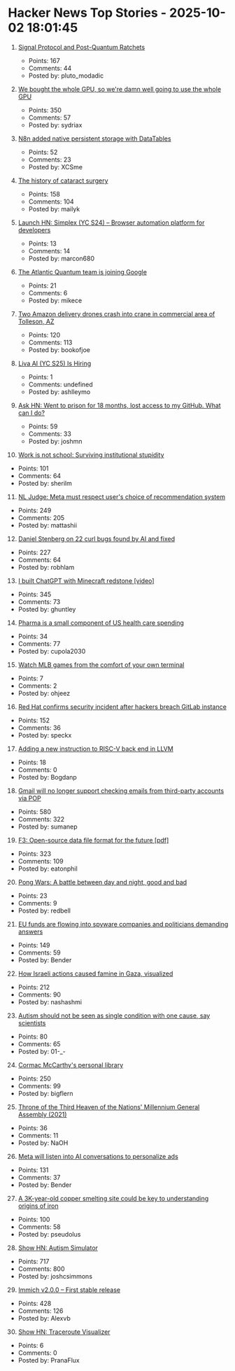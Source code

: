 # Hacker News Top Stories - 2025-10-02 18:01:45

1. [Signal Protocol and Post-Quantum Ratchets](https://signal.org/blog/spqr/)
   - Points: 167
   - Comments: 44
   - Posted by: pluto_modadic

2. [We bought the whole GPU, so we're damn well going to use the whole GPU](https://hazyresearch.stanford.edu/blog/2025-09-28-tp-llama-main)
   - Points: 350
   - Comments: 57
   - Posted by: sydriax

3. [N8n added native persistent storage with DataTables](https://community.n8n.io/t/data-tables-are-here/192256)
   - Points: 52
   - Comments: 23
   - Posted by: XCSme

4. [The history of cataract surgery](https://www.asimov.press/p/cataracts)
   - Points: 158
   - Comments: 104
   - Posted by: mailyk

5. [Launch HN: Simplex (YC S24) – Browser automation platform for developers](https://www.simplex.sh/)
   - Points: 13
   - Comments: 14
   - Posted by: marcon680

6. [The Atlantic Quantum team is joining Google](https://blog.google/technology/research/scaling-quantum-computing-even-faster-with-atlantic-quantum/)
   - Points: 21
   - Comments: 6
   - Posted by: mikece

7. [Two Amazon delivery drones crash into crane in commercial area of Tolleson, AZ](https://www.abc15.com/news/region-west-valley/tolleson/two-amazon-delivery-drones-crash-into-crane-in-commercial-area-of-tolleson)
   - Points: 120
   - Comments: 113
   - Posted by: bookofjoe

8. [Liva AI (YC S25) Is Hiring](https://www.ycombinator.com/companies/liva-ai/jobs/6xM8JYU-founding-operations-lead)
   - Points: 1
   - Comments: undefined
   - Posted by: ashlleymo

9. [Ask HN: Went to prison for 18 months, lost access to my GitHub. What can I do?](undefined)
   - Points: 59
   - Comments: 33
   - Posted by: joshmn

10. [Work is not school: Surviving institutional stupidity](https://www.leadingsapiens.com/surviving-institutional-stupidity/)
   - Points: 101
   - Comments: 64
   - Posted by: sherilm

11. [NL Judge: Meta must respect user's choice of recommendation system](https://www.bitsoffreedom.nl/2025/10/02/judge-in-the-bits-of-freedom-vs-meta-lawsuit-meta-must-respect-users-choice/)
   - Points: 249
   - Comments: 205
   - Posted by: mattashii

12. [Daniel Stenberg on 22 curl bugs found by AI and fixed](https://mastodon.social/@bagder/115241241075258997)
   - Points: 227
   - Comments: 64
   - Posted by: robhlam

13. [I built ChatGPT with Minecraft redstone [video]](https://www.youtube.com/watch?v=VaeI9YgE1o8)
   - Points: 345
   - Comments: 73
   - Posted by: ghuntley

14. [Pharma is a small component of US health care spending](https://www.economist.com/business/2025/10/02/does-big-pharma-gouge-americans)
   - Points: 34
   - Comments: 77
   - Posted by: cupola2030

15. [Watch MLB games from the comfort of your own terminal](https://github.com/paaatrick/playball)
   - Points: 7
   - Comments: 2
   - Posted by: ohjeez

16. [Red Hat confirms security incident after hackers breach GitLab instance](https://www.bleepingcomputer.com/news/security/red-hat-confirms-security-incident-after-hackers-claim-github-breach/)
   - Points: 152
   - Comments: 36
   - Posted by: speckx

17. [Adding a new instruction to RISC-V back end in LLVM](https://blog.gustavoleite.me/llvm-riscv-instruction)
   - Points: 18
   - Comments: 0
   - Posted by: Bogdanp

18. [Gmail will no longer support checking emails from third-party accounts via POP](https://support.google.com/mail/answer/16604719?hl=en)
   - Points: 580
   - Comments: 322
   - Posted by: sumanep

19. [F3: Open-source data file format for the future [pdf]](https://db.cs.cmu.edu/papers/2025/zeng-sigmod2025.pdf)
   - Points: 323
   - Comments: 109
   - Posted by: eatonphil

20. [Pong Wars: A battle between day and night, good and bad](https://github.com/vnglst/pong-wars)
   - Points: 23
   - Comments: 9
   - Posted by: redbell

21. [EU funds are flowing into spyware companies and politicians demanding answers](https://www.theregister.com/2025/10/02/eu_spyware_funding/)
   - Points: 149
   - Comments: 59
   - Posted by: Bender

22. [How Israeli actions caused famine in Gaza, visualized](https://www.cnn.com/2025/10/02/middleeast/gaza-famine-causes-vis-intl)
   - Points: 212
   - Comments: 90
   - Posted by: nashashmi

23. [Autism should not be seen as single condition with one cause, say scientists](https://www.theguardian.com/society/2025/oct/01/autism-should-not-be-seen-as-single-condition-with-one-cause-say-scientists)
   - Points: 80
   - Comments: 65
   - Posted by: 01-_-

24. [Cormac McCarthy's personal library](https://www.smithsonianmag.com/arts-culture/two-years-cormac-mccarthys-death-rare-access-to-personal-library-reveals-man-behind-myth-180987150/)
   - Points: 250
   - Comments: 99
   - Posted by: bigflern

25. [Throne of the Third Heaven of the Nations' Millennium General Assembly (2021)](https://americanart.si.edu/blog/throne-james-hampton)
   - Points: 36
   - Comments: 11
   - Posted by: NaOH

26. [Meta will listen into AI conversations to personalize ads](https://www.theregister.com/2025/10/01/meta_ai_use_informs_ads/)
   - Points: 131
   - Comments: 37
   - Posted by: Bender

27. [A 3K-year-old copper smelting site could be key to understanding origins of iron](https://phys.org/news/2025-09-year-copper-smelting-site-key.html)
   - Points: 100
   - Comments: 58
   - Posted by: pseudolus

28. [Show HN: Autism Simulator](https://autism-simulator.vercel.app/)
   - Points: 717
   - Comments: 800
   - Posted by: joshcsimmons

29. [Immich v2.0.0 – First stable release](https://github.com/immich-app/immich/discussions/22546)
   - Points: 428
   - Comments: 126
   - Posted by: Alexvb

30. [Show HN: Traceroute Visualizer](https://kriztalz.sh/traceroute-visualizer/)
   - Points: 6
   - Comments: 0
   - Posted by: PranaFlux


